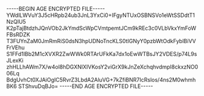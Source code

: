 -----BEGIN AGE ENCRYPTED FILE-----
YWdlLWVuY3J5cHRpb24ub3JnL3YxCi0+IFgyNTUxOSBNSVo1eWtSSDdtT1NzQlU5
K2pTajBtdzhJQnVOb2JkYmdScWpCVmtpemtJCm9kREc3c0VLbVkxYmFoWFBsRDZK
T3FUYnZaM0JmRmRiS0dsN3hpUDNoTncKLS0tIGNyY0pzbWtOdkFyblBiVVFrVEhu
S1FFd1lBb2M1cXVXR2ZwWWk0RTArUFkKa7dx1oEwWTBsJY2VDES/p74L9sJLexKi
zhHLLhAWm7X/w4ol8hDGXNlXIVKosY2viGrX9kJnZeXchqhvdmpI8ckxzNO006Lq
BdgUvhCt0XJAiOgIC5RvrZ3LbdA2AluVG+7kZfiBNR7IcRslos/4ns2M0whmhBK6
STShvuDqBJo=
-----END AGE ENCRYPTED FILE-----
